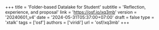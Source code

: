 +++
title = 'Folder-based Datalake for Student'
subtitle = 'Reflection, experience, and proposal'
link = 'https://osf.io/xq3mb'
version = '20240601_v4'
date = '2024-05-31T05:37:00+07:00'
draft = false
type = 'xtalk'
tags = ['osf']
authors = ['viridi']
url = 'osf/xq3mb'
+++
<!--more-->
